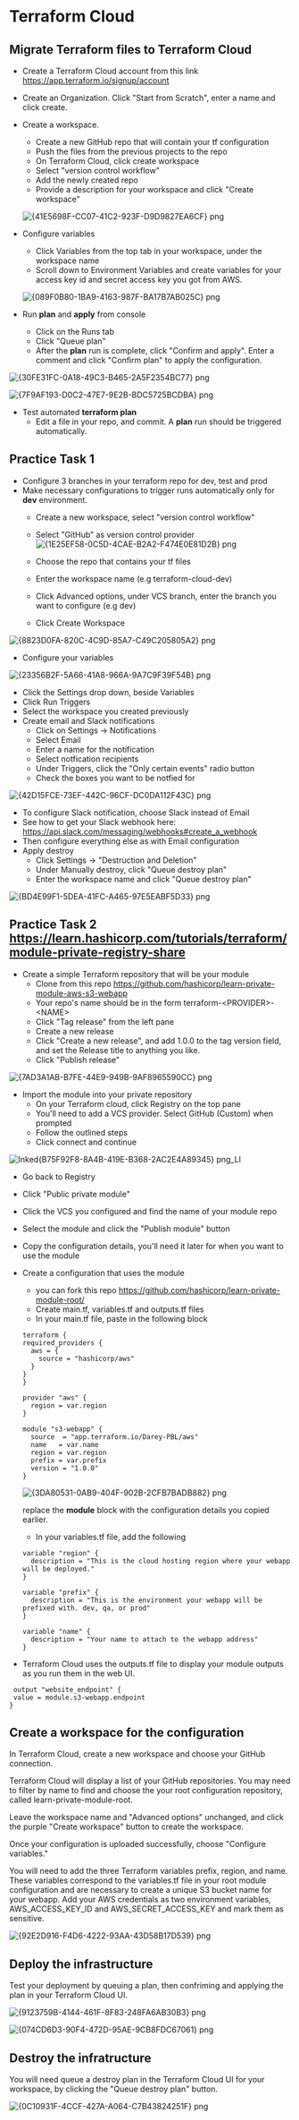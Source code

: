 # Terraform Cloud

## Migrate Terraform files to Terraform Cloud
-  Create a Terraform Cloud account from this link https://app.terraform.io/signup/account
- Create an Organization. Click "Start from Scratch", enter a name and click create.
- Create a workspace.
  - Create a new GitHub repo that will contain your tf configuration
  - Push the files from the previous projects to the repo
  - On Terraform Cloud, click create workspace
  - Select "version control workflow"
  - Add the newly created repo
  - Provide a description for your workspace and click "Create workspace"
  
  ![{41E5698F-CC07-41C2-923F-D9D9827EA6CF} png](https://user-images.githubusercontent.com/76074379/132105461-ff101bf8-4dd7-4bfa-89cf-39b8b2d865c5.jpg)
  
- Configure variables
  - Click Variables from the top tab in your workspace, under the workspace name
  - Scroll down to Environment Variables and create variables for your access key id and secret access key you got from AWS.
  
  ![{089F0B80-1BA9-4163-987F-BA17B7AB025C} png](https://user-images.githubusercontent.com/76074379/132105503-dbdb84d5-6fec-4866-b3cb-ce7889ce7d22.jpg)
  
- Run **plan** and **apply** from console
  - Click on the Runs tab
  - Click "Queue plan"
  - After the **plan** run is complete, click "Confirm and apply". Enter a comment and click "Confirm plan" to apply the configuration.
  
![{30FE31FC-0A18-49C3-B465-2A5F2354BC77} png](https://user-images.githubusercontent.com/76074379/132105581-e959d182-0b4c-4060-a4ec-497a49c51312.jpg)

![{7F9AF193-D0C2-47E7-9E2B-BDC5725BCDBA} png](https://user-images.githubusercontent.com/76074379/132105620-ff7b1cd3-a213-46f5-82b2-f0b70d87e4c5.jpg)

- Test automated **terraform plan** 
  - Edit a file in your repo, and commit. A **plan** run should be triggered automatically.

## Practice Task 1
- Configure 3 branches in your terraform repo for dev, test and prod
- Make necessary configurations to trigger runs automatically only for **dev** environment.
  - Create a new workspace, select "version control workflow"
  - Select "GitHub" as version control provider
![{1E25EF58-0C5D-4CAE-B2A2-F474E0E81D2B} png](https://user-images.githubusercontent.com/76074379/132105912-2ff48417-0a6d-46c6-9670-b74819b6c90b.jpg)

  - Choose the repo that contains your tf files
  - Enter the workspace name (e.g terraform-cloud-dev)
  - Click Advanced options, under VCS branch, enter the branch you want to configure (e.g dev)
  - Click Create Workspace

![{8823D0FA-820C-4C9D-85A7-C49C205805A2} png](https://user-images.githubusercontent.com/76074379/132106464-1cb6d9fd-07cb-4da3-9810-e62f4dd5602a.jpg)

  - Configure your variables

![{23356B2F-5A66-41A8-966A-9A7C9F39F54B} png](https://user-images.githubusercontent.com/76074379/132106515-8719c118-46ce-4d62-949f-4d6ef8a20a6f.jpg)

  - Click the Settings drop down, beside Variables
  - Click Run Triggers
  - Select the workspace you created previously
- Create email and Slack notifications
  - Click on Settings -> Notifications
  - Select Email
  - Enter a name for the notification
  - Select notfication recipients
  - Under Triggers, click the "Only certain events" radio button
  - Check the boxes you want to be notfied for

![{42D15FCE-73EF-442C-96CF-DC0DA112F43C} png](https://user-images.githubusercontent.com/76074379/132106226-b5366b95-a26d-428f-a3f1-290e65dc596c.jpg)
  - To configure Slack notification, choose Slack instead of Email
  - See how to get your Slack webhook here: https://api.slack.com/messaging/webhooks#create_a_webhook
  - Then configure everything else as with Email configuration
- Apply destroy
  - Click Settings -> "Destruction and Deletion"
  - Under Manually destroy, click "Queue destroy plan"
  - Enter the workspace name and click "Queue destroy plan"

![{BD4E99F1-5DEA-41FC-A465-97E5EABF5D33} png](https://user-images.githubusercontent.com/76074379/132106665-0b67d920-2511-4ada-b6bd-739f45657088.jpg)

## Practice Task 2 https://learn.hashicorp.com/tutorials/terraform/module-private-registry-share
- Create a simple Terraform repository that will be your module
  - Clone from this repo https://github.com/hashicorp/learn-private-module-aws-s3-webapp
  - Your repo's name should be in the form terraform-\<PROVIDER>-\<NAME>
  - Click "Tag release" from the left pane
  - Create a new release
  - Click "Create a new release", and add 1.0.0 to the tag version field, and set the Release title to anything you like.
  - Click "Publish release"

![{7AD3A1AB-B7FE-44E9-949B-9AF8965590CC} png](https://user-images.githubusercontent.com/76074379/132107006-d23c3313-a300-4d62-9f5e-14e84d808a9a.jpg)

- Import the module into your private repository
  - On your Terraform cloud, click Registry on the top pane
  - You'll need to add a VCS provider. Select GitHub (Custom) when prompted
  - Follow the outlined steps 
  - Click connect and continue 

![Inked{B75F92F8-8A4B-419E-B368-2AC2E4A89345} png_LI](https://user-images.githubusercontent.com/76074379/132107117-1d57d5d9-8bc7-4cc9-97dd-03f7e6d57798.jpg)

  - Go back to Registry
  - Click "Public private module"
  - Click the VCS you configured and find the name of your module repo
  - Select the module and click the "Publish module" button
  - Copy the configuration details, you'll need it later for when you want to use the module
- Create a configuration that uses the module
  - you can fork this repo https://github.com/hashicorp/learn-private-module-root/
  - Create main.tf, variables.tf and outputs.tf files
  - In your main.tf file, paste in the following block
  ```
  terraform {
  required_providers {
    aws = {
      source = "hashicorp/aws"
    }
  }
  }

  provider "aws" {
    region = var.region
  }

  module "s3-webapp" {
    source  = "app.terraform.io/Darey-PBL/aws"
    name   = var.name
    region = var.region
    prefix = var.prefix
    version = "1.0.0"
  }
  ```
  ![{3DA80531-0AB9-404F-902B-2CFB7BADB882} png](https://user-images.githubusercontent.com/76074379/132107226-0824d01d-8782-4a00-b372-c5e6a2aba978.jpg)
  
  replace the **module** block with the configuration details you copied earlier.
  - In your variables.tf file, add the following
  ```
  variable "region" {
    description = "This is the cloud hosting region where your webapp will be deployed."
  }

  variable "prefix" {
    description = "This is the environment your webapp will be prefixed with. dev, qa, or prod"
  }

  variable "name" {
    description = "Your name to attach to the webapp address"
  }
  ```
  
- Terraform Cloud uses the outputs.tf file to display your module outputs as you run them in the web UI.
 ```
  output "website_endpoint" {
  value = module.s3-webapp.endpoint
}
```
## Create a workspace for the configuration
In Terraform Cloud, create a new workspace and choose your GitHub connection.

Terraform Cloud will display a list of your GitHub repositories. You may need to filter by name to find and choose the your root configuration repository, called learn-private-module-root.

Leave the workspace name and "Advanced options" unchanged, and click the purple "Create workspace" button to create the workspace.

Once your configuration is uploaded successfully, choose "Configure variables."

You will need to add the three Terraform variables prefix, region, and name. These variables correspond to the variables.tf file in your root module configuration and are necessary to create a unique S3 bucket name for your webapp. Add your AWS credentials as two environment variables, AWS_ACCESS_KEY_ID and AWS_SECRET_ACCESS_KEY and mark them as sensitive.

![{92E2D916-F4D6-4222-93AA-43D58B17D539} png](https://user-images.githubusercontent.com/76074379/132107624-9a62b4d9-02a9-4f72-9db7-b13f559f4261.jpg)

## Deploy the infrastructure

Test your deployment by queuing a plan, then confriming and applying the plan in your Terraform Cloud UI.

![{9123759B-4144-461F-8F83-248FA6AB30B3} png](https://user-images.githubusercontent.com/76074379/132107732-f8ebd9be-aab8-4298-868d-a568eaef3525.jpg)

![{074CD6D3-90F4-472D-95AE-9CB8FDC67061} png](https://user-images.githubusercontent.com/76074379/132107757-70919cc7-48d5-466b-a17b-f47a37fdb265.jpg)


## Destroy the infratructure

You will need queue a destroy plan in the Terraform Cloud UI for your workspace, by clicking the "Queue destroy plan" button.

![{0C10931F-4CCF-427A-A064-C7B43824251F} png](https://user-images.githubusercontent.com/76074379/132107894-eaaa567d-110e-4fbb-a1ce-3a43033b91a3.jpg)

